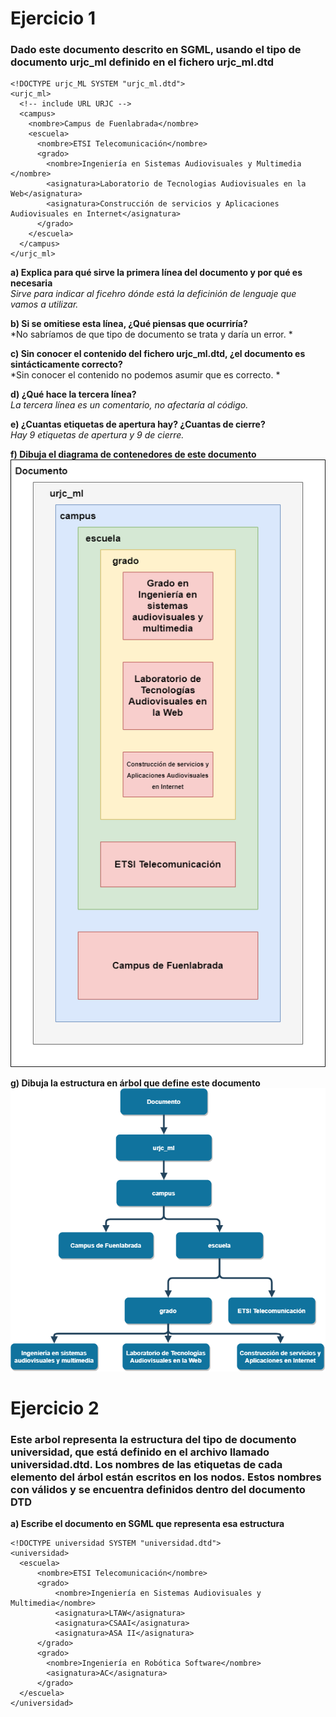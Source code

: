 # Ejercicio 1

### Dado este documento descrito en SGML, usando el tipo de documento urjc_ml definido en el fichero urjc_ml.dtd

```
<!DOCTYPE urjc_ML SYSTEM "urjc_ml.dtd">
<urjc_ml>
  <!-- include URL URJC -->
  <campus>
    <nombre>Campus de Fuenlabrada</nombre>
    <escuela>
      <nombre>ETSI Telecomunicación</nombre>
      <grado>
        <nombre>Ingeniería en Sistemas Audiovisuales y Multimedia </nombre>
        <asignatura>Laboratorio de Tecnologias Audiovisuales en la Web</asignatura>
        <asignatura>Construcción de servicios y Aplicaciones Audiovisuales en Internet</asignatura>
      </grado>
    </escuela>
  </campus>
</urjc_ml>
```

**a) Explica para qué sirve la primera línea del documento y por qué es necesaria**   
    *Sirve para indicar al ficehro dónde está la deficinión de lenguaje que vamos a utilizar.*

**b) Si se omitiese esta línea, ¿Qué piensas que ocurriría?**  
    *No sabríamos de que tipo de documento se trata y daría un error. *

**c) Sin conocer el contenido del fichero urjc_ml.dtd, ¿el documento es sintácticamente correcto?**  
    *Sin conocer el contenido no podemos asumir que es correcto. *

**d) ¿Qué hace la tercera línea?**  
*La tercera línea es un comentario, no afectaría al código.*

**e) ¿Cuantas etiquetas de apertura hay? ¿Cuantas de cierre?**  
*Hay 9 etiquetas de apertura y 9 de cierre.*

**f) Dibuja el diagrama de contenedores de este documento**  
![](Diagrama-contenedores.png)  

**g) Dibuja la estructura en árbol que define este documento**  
![](Diagrama-arbol.png)  


# Ejercicio 2
### Este arbol representa la estructura del tipo de documento universidad, que está definido en el archivo llamado universidad.dtd. Los nombres de las etiquetas de cada elemento del árbol están escritos en los nodos. Estos nombres con válidos y se encuentra definidos dentro del documento DTD

**a) Escribe el documento en SGML que representa esa estructura**  
```
<!DOCTYPE universidad SYSTEM "universidad.dtd">
<universidad>
  <escuela>
      <nombre>ETSI Telecomunicación</nombre>
      <grado>
          <nombre>Ingeniería en Sistemas Audiovisuales y Multimedia</nombre>
          <asignatura>LTAW</asignatura>
          <asignatura>CSAAI</asignatura>
          <asignatura>ASA II</asignatura>
      </grado>
      <grado>
        <nombre>Ingeniería en Robótica Software</nombre>
        <asignatura>AC</asignatura>
      </grado>
  </escuela>
</universidad>
```